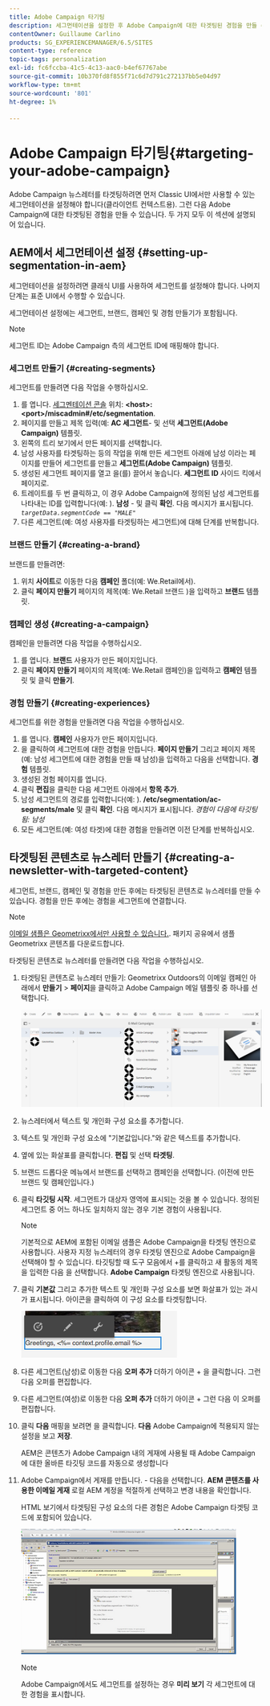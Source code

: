 ```yaml
---
title: Adobe Campaign 타기팅
description: 세그먼테이션을 설정한 후 Adobe Campaign에 대한 타겟팅된 경험을 만들 수 있습니다.
contentOwner: Guillaume Carlino
products: SG_EXPERIENCEMANAGER/6.5/SITES
content-type: reference
topic-tags: personalization
exl-id: fc6fccba-41c5-4c13-aac0-b4ef67767abe
source-git-commit: 10b370fd8f855f71c6d7d791c272137bb5e04d97
workflow-type: tm+mt
source-wordcount: '801'
ht-degree: 1%

---
```


# Adobe Campaign 타기팅{#targeting-your-adobe-campaign}

Adobe Campaign 뉴스레터를 타겟팅하려면 먼저 Classic UI에서만 사용할 수 있는 세그먼테이션을 설정해야 합니다(클라이언트 컨텍스트용). 그런 다음 Adobe Campaign에 대한 타겟팅된 경험을 만들 수 있습니다. 두 가지 모두 이 섹션에 설명되어 있습니다.

## AEM에서 세그먼테이션 설정 {#setting-up-segmentation-in-aem}

세그먼테이션을 설정하려면 클래식 UI를 사용하여 세그먼트를 설정해야 합니다. 나머지 단계는 표준 UI에서 수행할 수 있습니다.

세그먼테이션 설정에는 세그먼트, 브랜드, 캠페인 및 경험 만들기가 포함됩니다.

>[!NOTE]
>
>세그먼트 ID는 Adobe Campaign 측의 세그먼트 ID에 매핑해야 합니다.

### 세그먼트 만들기 {#creating-segments}

세그먼트를 만들려면 다음 작업을 수행하십시오.

1. 를 엽니다. [세그멘테이션 콘솔](http://localhost:4502/miscadmin#/etc/segmentation) 위치: **&lt;host>:&lt;port>/miscadmin#/etc/segmentation**.
1. 페이지를 만들고 제목 입력(예: **AC 세그먼트**- 및 선택 **세그먼트(Adobe Campaign)** 템플릿.
1. 왼쪽의 트리 보기에서 만든 페이지를 선택합니다.
1. 남성 사용자를 타겟팅하는 등의 작업을 위해 만든 세그먼트 아래에 남성 이라는 페이지를 만들어 세그먼트를 만들고 **세그먼트(Adobe Campaign)** 템플릿.
1. 생성된 세그먼트 페이지를 열고 을(를) 끌어서 놓습니다. **세그먼트 ID** 사이드 킥에서 페이지로.
1. 트레이트를 두 번 클릭하고, 이 경우 Adobe Campaign에 정의된 남성 세그먼트를 나타내는 ID를 입력합니다(예: ). **남성** - 및 클릭 **확인**. 다음 메시지가 표시됩니다. *`targetData.segmentCode == "MALE"`*
1. 다른 세그먼트(예: 여성 사용자를 타겟팅하는 세그먼트)에 대해 단계를 반복합니다.

### 브랜드 만들기 {#creating-a-brand}

브랜드를 만들려면:

1. 위치 **사이트**&#x200B;로 이동한 다음 **캠페인** 폴더(예: We.Retail에서).
1. 클릭 **페이지 만들기** 페이지의 제목(예: We.Retail 브랜드 )을 입력하고 **브랜드** 템플릿.

### 캠페인 생성 {#creating-a-campaign}

캠페인을 만들려면 다음 작업을 수행하십시오.

1. 를 엽니다. **브랜드** 사용자가 만든 페이지입니다.
1. 클릭 **페이지 만들기** 페이지의 제목(예: We.Retail 캠페인)을 입력하고 **캠페인** 템플릿 및 클릭 **만들기**.

### 경험 만들기 {#creating-experiences}

세그먼트를 위한 경험을 만들려면 다음 작업을 수행하십시오.

1. 를 엽니다. **캠페인** 사용자가 만든 페이지입니다.
1. 을 클릭하여 세그먼트에 대한 경험을 만듭니다. **페이지 만들기** 그리고 페이지 제목(예: 남성 세그먼트에 대한 경험을 만들 때 남성)을 입력하고 다음을 선택합니다. **경험** 템플릿.
1. 생성된 경험 페이지를 엽니다.
1. 클릭 **편집**&#x200B;을 클릭한 다음 세그먼트 아래에서 **항목 추가**.
1. 남성 세그먼트의 경로를 입력합니다(예: ). **/etc/segmentation/ac-segments/male** 및 클릭 **확인**. 다음 메시지가 표시됩니다. *경험이 다음에 타깃팅됨: 남성*
1. 모든 세그먼트(예: 여성 타겟)에 대한 경험을 만들려면 이전 단계를 반복하십시오.

## 타겟팅된 콘텐츠로 뉴스레터 만들기 {#creating-a-newsletter-with-targeted-content}

세그먼트, 브랜드, 캠페인 및 경험을 만든 후에는 타겟팅된 콘텐츠로 뉴스레터를 만들 수 있습니다. 경험을 만든 후에는 경험을 세그먼트에 연결합니다.

>[!NOTE]
>
>[이메일 샘플은 Geometrixx에서만 사용할 수 있습니다.](/help/sites-developing/we-retail.md). 패키지 공유에서 샘플 Geometrixx 콘텐츠를 다운로드합니다.

타겟팅된 콘텐츠로 뉴스레터를 만들려면 다음 작업을 수행하십시오.

1. 타겟팅된 콘텐츠로 뉴스레터 만들기: Geometrixx Outdoors의 이메일 캠페인 아래에서 **만들기** > **페이지**&#x200B;을 클릭하고 Adobe Campaign 메일 템플릿 중 하나를 선택합니다.

   ![chlimage_1-188](assets/chlimage_1-188.png)

1. 뉴스레터에서 텍스트 및 개인화 구성 요소를 추가합니다.
1. 텍스트 및 개인화 구성 요소에 &quot;기본값입니다.&quot;와 같은 텍스트를 추가합니다.
1. 옆에 있는 화살표를 클릭합니다. **편집** 및 선택 **타겟팅**.
1. 브랜드 드롭다운 메뉴에서 브랜드를 선택하고 캠페인을 선택합니다. (이전에 만든 브랜드 및 캠페인입니다.)
1. 클릭 **타깃팅 시작**. 세그먼트가 대상자 영역에 표시되는 것을 볼 수 있습니다. 정의된 세그먼트 중 어느 하나도 일치하지 않는 경우 기본 경험이 사용됩니다.

   >[!NOTE]
   >
   >기본적으로 AEM에 포함된 이메일 샘플은 Adobe Campaign을 타겟팅 엔진으로 사용합니다. 사용자 지정 뉴스레터의 경우 타겟팅 엔진으로 Adobe Campaign을 선택해야 할 수 있습니다. 타깃팅할 때 도구 모음에서 +를 클릭하고 새 활동의 제목을 입력한 다음 을 선택합니다. **Adobe Campaign** 타겟팅 엔진으로 사용됩니다.

1. 클릭 **기본값** 그리고 추가한 텍스트 및 개인화 구성 요소를 보면 화살표가 있는 과시가 표시됩니다. 아이콘을 클릭하여 이 구성 요소를 타겟팅합니다.

   ![chlimage_1-189](assets/chlimage_1-189.png)

1. 다른 세그먼트(남성)로 이동한 다음 **오퍼 추가** 더하기 아이콘 + 을 클릭합니다. 그런 다음 오퍼를 편집합니다.
1. 다른 세그먼트(여성)로 이동한 다음 **오퍼 추가** 더하기 아이콘 + 그런 다음 이 오퍼를 편집합니다.
1. 클릭 **다음** 매핑을 보려면 을 클릭합니다. **다음** Adobe Campaign에 적용되지 않는 설정을 보고 **저장**.

   AEM은 콘텐츠가 Adobe Campaign 내의 게재에 사용될 때 Adobe Campaign에 대한 올바른 타깃팅 코드를 자동으로 생성합니다

1. Adobe Campaign에서 게재를 만듭니다. - 다음을 선택합니다. **AEM 콘텐츠를 사용한 이메일 게재** 로컬 AEM 계정을 적절하게 선택하고 변경 내용을 확인합니다.

   HTML 보기에서 타겟팅된 구성 요소의 다른 경험은 Adobe Campaign 타겟팅 코드에 포함되어 있습니다.

   ![chlimage_1-190](assets/chlimage_1-190.png)

   >[!NOTE]
   >
   >Adobe Campaign에서도 세그먼트를 설정하는 경우 **미리 보기** 각 세그먼트에 대한 경험을 표시합니다.
